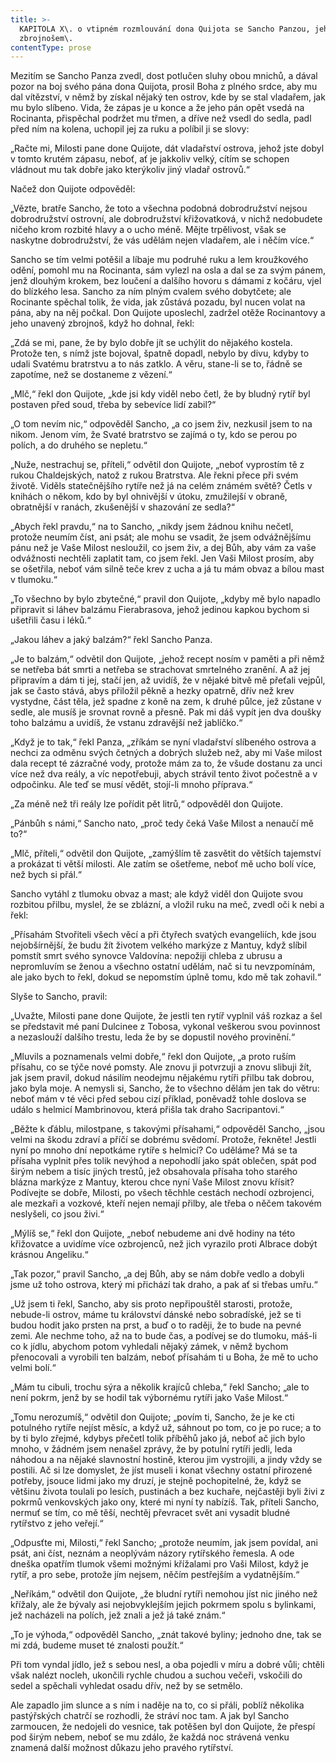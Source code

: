 ```yaml
---
title: >-
  KAPITOLA X\. o vtipném rozmlouvání dona Quijota se Sancho Panzou, jeho
  zbrojnošem\.
contentType: prose
---
```


<section>

Mezitím se Sancho Panza zvedl, dost potlučen sluhy obou mnichů, a dával pozor na boj svého pána dona Quijota, prosil Boha z plného srdce, aby mu dal vítězství, v němž by získal nějaký ten ostrov, kde by se stal vladařem, jak mu bylo slíbeno. Vida, že zápas je u konce a že jeho pán opět vsedá na Rocinanta, přispěchal podržet mu třmen, a dříve než vsedl do sedla, padl před ním na kolena, uchopil jej za ruku a políbil ji se slovy:

„Račte mi, Milosti pane done Quijote, dát vladařství ostrova, jehož jste dobyl v tomto krutém zápasu, neboť, ať je jakkoliv velký, cítím se schopen vládnout mu tak dobře jako kterýkoliv jiný vladař ostrovů.“

Načež don Quijote odpověděl:

„Vězte, bratře Sancho, že toto a všechna podobná dobrodružství nejsou dobrodružství ostrovní, ale dobrodružství křižovatková, v nichž nedobudete ničeho krom rozbité hlavy a o ucho méně. Mějte trpělivost, však se naskytne dobrodružství, že vás udělám nejen vladařem, ale i něčím více.“

Sancho se tím velmi potěšil a líbaje mu podruhé ruku a lem kroužkového odění, pomohl mu na Rocinanta, sám vylezl na osla a dal se za svým pánem, jenž dlouhým krokem, bez loučení a dalšího hovoru s dámami z kočáru, vjel do blízkého lesa. Sancho za ním plným cvalem svého dobytčete; ale Rocinante spěchal tolik, že vida, jak zůstává pozadu, byl nucen volat na pána, aby na něj počkal. Don Quijote uposlechl, zadržel otěže Rocinantovy a jeho unavený zbrojnoš, když ho dohnal, řekl:

„Zdá se mi, pane, že by bylo dobře jít se uchýlit do nějakého kostela. Protože ten, s nímž jste bojoval, špatně dopadl, nebylo by divu, kdyby to udali Svatému bratrstvu a to nás zatklo. A věru, stane-li se to, řádně se zapotíme, než se dostaneme z vězení.“

„Mlč,“ řekl don Quijote, „kde jsi kdy viděl nebo četl, že by bludný rytíř byl postaven před soud, třeba by sebevíce lidí zabil?“

„O tom nevím nic,“ odpověděl Sancho, „a co jsem živ, nezkusil jsem to na nikom. Jenom vím, že Svaté bratrstvo se zajímá o ty, kdo se perou po polích, a do druhého se nepletu.“

„Nuže, nestrachuj se, příteli,“ odvětil don Quijote, „neboť vyprostím tě z rukou Chaldejských, natož z rukou Bratrstva. Ale řekni přece při svém životě. Viděls statečnějšího rytíře než já na celém známém světě? Četls v knihách o někom, kdo by byl ohnivější v útoku, zmužilejší v obraně, obratnější v ranách, zkušenější v shazování ze sedla?“

„Abych řekl pravdu,“ na to Sancho, „nikdy jsem žádnou knihu nečetl, protože neumím číst, ani psát; ale mohu se vsadit, že jsem odvážnějšímu pánu než je Vaše Milost nesloužil, co jsem živ, a dej Bůh, aby vám za vaše odvážnosti nechtěli zaplatit tam, co jsem řekl. Jen Vaši Milost prosím, aby se ošetřila, neboť vám silně teče krev z ucha a já tu mám obvaz a bílou mast v tlumoku.“

„To všechno by bylo zbytečné,“ pravil don Quijote, „kdyby mě bylo napadlo připravit si láhev balzámu Fierabrasova, jehož jedinou kapkou bychom si ušetřili času i léků.“

„Jakou láhev a jaký balzám?“ řekl Sancho Panza.

„Je to balzám,“ odvětil don Quijote, „jehož recept nosím v paměti a při němž se netřeba bát smrti a netřeba se strachovat smrtelného zranění. A až jej připravím a dám ti jej, stačí jen, až uvidíš, že v nějaké bitvě mě přeťali vejpůl, jak se často stává, abys přiložil pěkně a hezky opatrně, dřív než krev vystydne, část těla, jež spadne z koně na zem, k druhé půlce, jež zůstane v sedle, ale musíš je srovnat rovně a přesně. Pak mi dáš vypít jen dva doušky toho balzámu a uvidíš, že vstanu zdravější než jablíčko.“

„Když je to tak,“ řekl Panza, „zříkám se nyní vladařství slíbeného ostrova a nechci za odměnu svých četných a dobrých služeb než, aby mi Vaše milost dala recept té zázračné vody, protože mám za to, že všude dostanu za unci více než dva reály, a víc nepotřebuji, abych strávil tento život počestně a v odpočinku. Ale teď se musí vědět, stojí-li mnoho příprava.“

„Za méně než tři reály lze pořídit pět litrů,“ odpověděl don Quijote.

„Pánbůh s námi,“ Sancho nato, „proč tedy čeká Vaše Milost a nenaučí mě to?“

„Mlč, příteli,“ odvětil don Quijote, „zamýšlím tě zasvětit do větších tajemství a prokázat ti větší milosti. Ale zatím se ošetřeme, neboť mě ucho bolí více, než bych si přál.“

Sancho vytáhl z tlumoku obvaz a mast; ale když viděl don Quijote svou rozbitou přilbu, myslel, že se zblázní, a vložil ruku na meč, zvedl oči k nebi a řekl:

„Přísahám Stvořiteli všech věcí a při čtyřech svatých evangeliích, kde jsou nejobšírnější, že budu žít životem velkého markýze z Mantuy, když slíbil pomstít smrt svého synovce Valdovína: nepožiji chleba z ubrusu a nepromluvím se ženou a všechno ostatní udělám, nač si tu nevzpomínám, ale jako bych to řekl, dokud se nepomstím úplně tomu, kdo mě tak zohavil.“

Slyše to Sancho, pravil:

„Uvažte, Milosti pane done Quijote, že jestli ten rytíř vyplnil váš rozkaz a šel se představit mé paní Dulcinee z Tobosa, vykonal veškerou svou povinnost a nezaslouží dalšího trestu, leda že by se dopustil nového provinění.“

„Mluvils a poznamenals velmi dobře,“ řekl don Quijote, „a proto ruším přísahu, co se týče nové pomsty. Ale znovu ji potvrzuji a znovu slibuji žít, jak jsem pravil, dokud násilím neodejmu nějakému rytíři přilbu tak dobrou, jako byla moje. A nemysli si, Sancho, že to všechno dělám jen tak do větru: neboť mám v té věci před sebou cizí příklad, poněvadž tohle doslova se událo s helmicí Mambrinovou, která přišla tak draho Sacripantovi.“

„Běžte k ďáblu, milostpane, s takovými přísahami,“ odpověděl Sancho, „jsou velmi na škodu zdraví a příčí se dobrému svědomí. Protože, řekněte! Jestli nyní po mnoho dní nepotkáme rytíře s helmicí? Co uděláme? Má se ta přísaha vyplnit přes tolik nevýhod a nepohodlí jako spát oblečen, spát pod širým nebem a tisíc jiných trestů, jež obsahovala přísaha toho starého blázna markýze z Mantuy, kterou chce nyní Vaše Milost znovu křísit? Podívejte se dobře, Milosti, po všech těchhle cestách nechodí ozbrojenci, ale mezkaři a vozkové, kteří nejen nemají přilby, ale třeba o něčem takovém neslyšeli, co jsou živi.“

„Mýlíš se,“ řekl don Quijote, „neboť nebudeme ani dvě hodiny na této křižovatce a uvidíme více ozbrojenců, než jich vyrazilo proti Albrace dobýt krásnou Angeliku.“

„Tak pozor,“ pravil Sancho, „a dej Bůh, aby se nám dobře vedlo a dobyli jsme už toho ostrova, který mi přichází tak draho, a pak ať si třebas umřu.“

„Už jsem ti řekl, Sancho, aby sis proto nepřipouštěl starosti, protože, nebude-li ostrov, máme tu království dánské nebo sobradíské, jež se ti budou hodit jako prsten na prst, a buď o to raději, že to bude na pevné zemi. Ale nechme toho, až na to bude čas, a podívej se do tlumoku, máš-li co k jídlu, abychom potom vyhledali nějaký zámek, v němž bychom přenocovali a vyrobili ten balzám, neboť přísahám ti u Boha, že mě to ucho velmi bolí.“

„Mám tu cibuli, trochu sýra a několik krajíců chleba,“ řekl Sancho; „ale to není pokrm, jenž by se hodil tak výbornému rytíři jako Vaše Milost.“

„Tomu nerozumíš,“ odvětil don Quijote; „povím ti, Sancho, že je ke cti potulného rytíře nejíst měsíc, a když už, sáhnout po tom, co je po ruce; a to by ti bylo zřejmé, kdybys přečetl tolik příběhů jako já, neboť ač jich bylo mnoho, v žádném jsem nenašel zprávy, že by potulní rytíři jedli, leda náhodou a na nějaké slavnostní hostině, kterou jim vystrojili, a jindy vždy se postili. Ač si lze domyslet, že jíst museli i konat všechny ostatní přirozené potřeby, jsouce lidmi jako my druzí, je stejně pochopitelné, že, když se většinu života toulali po lesích, pustinách a bez kuchaře, nejčastěji byli živi z pokrmů venkovských jako ony, které mi nyní ty nabízíš. Tak, příteli Sancho, nermuť se tím, co mě těší, nechtěj převracet svět ani vysadit bludné rytířstvo z jeho veřejí.“

„Odpusťte mi, Milosti,“ řekl Sancho; „protože neumím, jak jsem povídal, ani psát, ani číst, neznám a neoplývám názory rytířského řemesla. A ode dneška opatřím tlumok všemi možnými křížalami pro Vaši Milost, když je rytíř, a pro sebe, protože jím nejsem, něčím pestřejším a vydatnějším.“

„Neříkám,“ odvětil don Quijote, „že bludní rytíři nemohou jíst nic jiného než křížaly, ale že bývaly asi nejobvyklejším jejich pokrmem spolu s bylinkami, jež nacházeli na polích, jež znali a jež já také znám.“

„To je výhoda,“ odpověděl Sancho, „znát takové byliny; jednoho dne, tak se mi zdá, budeme muset té znalosti použít.“

Při tom vyndal jídlo, jež s sebou nesl, a oba pojedli v míru a dobré vůli; chtěli však nalézt nocleh, ukončili rychle chudou a suchou večeři, vskočili do sedel a spěchali vyhledat osadu dřív, než by se setmělo.

Ale zapadlo jim slunce a s ním i naděje na to, co si přáli, poblíž několika pastýřských chatrčí se rozhodli, že stráví noc tam. A jak byl Sancho zarmoucen, že nedojeli do vesnice, tak potěšen byl don Quijote, že přespí pod širým nebem, neboť se mu zdálo, že každá noc strávená venku znamená další možnost důkazu jeho pravého rytířství.

</section>

[^1]: Miguel de Cervantes Saavedra se narodil roku 1547 chudým rodičům v Alcalá de Henares ve Španělsku. Není jisté, studoval-li na univerzitě. Jeho prvním literárním dílem je Elegie na smrt ženy Filipa II. r. 1569, provázená několika jinými kratšími básněmi. Po dvanáct následujících let vede C. život velmi pohnutý: V prosinci 1568 odchází do Itálie v službách legáta Giulia Acquavivy, r. 1570 vstupuje do vojska Marca Antonia Colonny; účastní se války proti Turkům, bojuje u Navarina, Korfu, Tunisu a La Goulette; r. 1571 v námořní bitvě u Lepanta ztrácí levou ruku. Loď, která jej r. 1575 odváží z Neapole do vlasti, je zajata piráty a C. odvlečen jako otrok do Alžíru, kde pobude pět let. Je vykoupen křesťany až v září 1580. Od r. 1582 se věnuje především literatuře. Z jeho děl stojí za zmínku časově první román „Galatea“, nedokončený román pastýřský, obšírná, jednotvárná a konvenční to napodobenina pastorál italských, na níž si však velmi zakládal (farář v „Donu Quijotu“ ji chválí a touží po jejím dokončení). Z jeho četných dramat se zachovala pouze dvě: „El trato de Argel“ (Alžírský obchod), kde se objevuje i autor v osobě otroka Savedra, a „Numancia“, vlastenecká hra bez jednoty kompozice a oplývající zosobněnými abstrakcemi, jež si nevysloužila Goethův obdiv. R. 1588 se C. vrací do veřejného života: Je komisařem pro dodávky Nepřemožitelné armádě a o něco později výběrčím daní v Granadě. R. 1597 je zatčen a uvězněn na tři měsíce pro nepořádky v úřadě. Když je r. 1603 je vyslán do Valladolidu, aby se zde zodpovídal ze svého přečinu, přiváží s sebou už rukopis první části „Dona Quijota“; snad jej počal ve vězení, jak by se dalo vyvozovat z některých výrazů v předmluvě. První díl „Dona Quijota“ vychází v Madridu r. 1605, jeho úspěch je veliký, doma i za hranicemi: za několik let vznikne řada cizích překladů (francouzský je z r. 1608). Zdá se, že „Don Quijote“ zůstane nedokončen jako „Galetea“. Po osm let C. mlčí, teprve r. 1613 vydává knihu zdařilých pitoreskních novel „Novelas ejemplares“ (Vzorné povídky), r. 1614 pak nepodařenou báseň „Viaje del Parnaso“ (Cesta na P.), r. 1615 „Ocho comedias“ (Osm komedií). Ale r. 1614 vychází v Tarragoně jako pokračování k prvnímu dílu jeho „Dona Quijota“ kniha, podepsaná pseudonymem Alfonso Fernández de Avellaneda (pravděpodobně byl jejím autorem Aragonec Alfonso Lamberto). C. rozhněván, dokončí rychle druhý díl svého románu a vydá jej r. 1615 (v předmluvě polemizuje s Avellanedou). Své další literární plány C. neuskutečnil. Posmrtně vyšel ještě dobrodružný román „Persiles y Sigismonda“. C. zemřel 23. dubna 1616.
